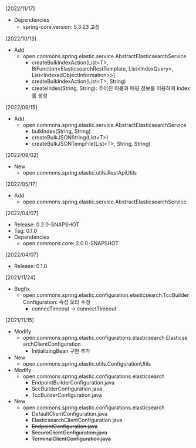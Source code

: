 [2022/11/17]
- Dependencies
	+ spring-core.version: 5.3.23 고정
	
[2022/10/13]
- Add
  + open.commons.spring.elastic.service.AbstractElasticsearchService
    + createBulkIndexAction(List&lt;T&gt;, BiFunction&lt;ElasticsearchRestTemplate, List&lt;IndexQuery&gt;, List&lt;IndexedObjectInformation&gt;&gt;)  
    + createBulkIndexAction(List&lt;T&gt;, String)
    + createIndex(String, String): 주어진 이름과 매핑 정보를 이용하여 Index 를 생성

[2022/09/15]
- Add
  + open.commons.spring.elastic.service.AbstractElasticsearchService
    + bulkIndex(String, String)
    + createBulkJSONString(List&lt;T&gt;)
    + createBulkJSONTempFile(List&lt;T&gt;, String, String)

[2022/09/02]
- New
  + open.commons.spring.elastic.utils.RestApiUtils

[2022/05/17]
- Add
  + open.commons.spring.elastic.service.AbstractElasticsearchService

[2022/04/07]
- Release: 0.2.0-SNAPSHOT
- Tag: 0.1.0
- Dependencies
  + open.commons.core: 2.0.0-SNAPSHOT

[2022/04/07]
- Release: 0.1.0

[2021/11/24]
- Bugfix
  + open.commons.spring.elastic.configuration.elasticsearch.TccBuilderConfiguration: 속성 오타 수정
    + connecTimeout -> connectTimeout

[2021/11/15]
- Modify
  + open.commons.spring.elastic.configurations.elasticsearch.ElasticsearchClientConfiguration
    + InitializingBean 구현 추가
- New
  + open.commons.spring.elastic.utils.ConfigurationUtils
- Modify
  + open.commons.spring.elastic.configurations.elasticsearch
    + EndpointBuilderConfiguration.java
    + SccBuilderConfiguration.java
    + TccBuilderConfiguration.java  
- New
  + open.commons.spring.elastic.configurations.elasticsearch
    + DefaultClientConfiguration.java
    + ElasticsearchClientConfiguration.java
    + <strike>EndpointConfiguration.java</strike>
    + <strike>SecureClientConfiguration.java</strike>
    + <strike>TerminalClientConfiguration.java</strike>

